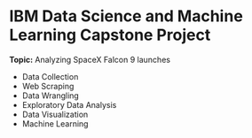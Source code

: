 # IBM Data Science and Machine Learning Capstone Project

**Topic:** Analyzing SpaceX Falcon 9 launches


* Data Collection
* Web Scraping
* Data Wrangling
* Exploratory Data Analysis
* Data Visualization
* Machine Learning
